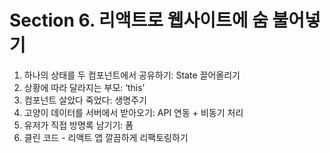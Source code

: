 # Section 6. 리액트로 웹사이트에 숨 불어넣기

1. 하나의 상태를 두 컴포넌트에서 공유하기: State 끌어올리기
2. 상황에 따라 달라지는 부모: ‘this’
3. 컴포넌트 살았다 죽었다: 생명주기
4. 고양이 데이터를 서버에서 받아오기: API 연동 + 비동기 처리
5. 유저가 직접 방명록 남기기: 폼
6. 클린 코드 - 리액트 앱 깔끔하게 리팩토링하기
